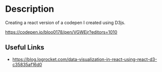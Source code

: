 # Description 

Creating a react version of a codepen I created using D3js. 

https://codepen.io/bloo0178/pen/VGWEjr?editors=1010

## Useful Links
- https://blog.logrocket.com/data-visualization-in-react-using-react-d3-c35835af16d0